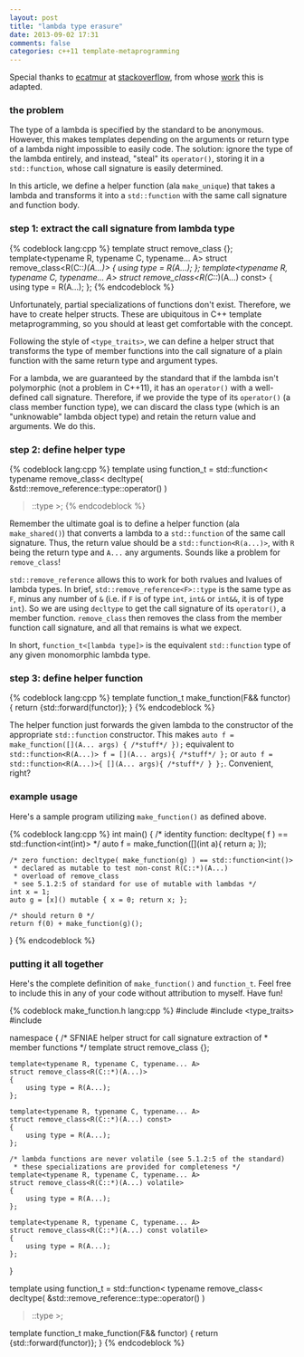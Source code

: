 ```yaml
---
layout: post
title: "lambda type erasure"
date: 2013-09-02 17:31
comments: false
categories: c++11 template-metaprogramming
---
```


Special thanks to [ecatmur](http://stackoverflow.com/users/567292/ecatmur) at [stackoverflow](http://stackoverflow.com/), from whose [work](http://stackoverflow.com/questions/11893141/inferring-the-call-signature-of-a-lambda-or-arbitrary-callable-for-make-functio) this is adapted. 

### the problem
The type of a lambda is specified by the standard to be anonymous. However, this makes templates depending on the arguments or return type of a lambda night impossible to easily code. The solution: ignore the type of the lambda entirely, and instead, "steal" its `operator()`, storing it in a `std::function`, whose call signature is easily determined.

In this article, we define a helper function (ala `make_unique`) that takes a lambda and transforms it into a `std::function` with the same call signature and function body.

### step 1: extract the call signature from lambda type
{% codeblock lang:cpp %}
template<typename T> struct remove_class {};
template<typename R, typename C, typename... A>
    struct remove_class<R(C::*)(A...)>       { using type = R(A...); };
template<typename R, typename C, typename... A>
    struct remove_class<R(C::*)(A...) const> { using type = R(A...); };
{% endcodeblock %}

Unfortunately, partial specializations of functions don't exist. Therefore, we have to create helper structs. These are ubiquitous in C++ template metaprogramming, so you should at least get comfortable with the concept.

Following the style of `<type_traits>`, we can define a helper struct that transforms the type of member functions into the call signature of a plain function with the same return type and argument types.

For a lambda, we are guaranteed by the standard that if the lambda isn't polymorphic (not a problem in C++11), it has an `operator()` with a well-defined call signature. Therefore, if we provide the type of its `operator()` (a class member function type), we can discard the class type (which is an "unknowable" lambda object type) and retain the return value and arguments. We do this.

### step 2: define helper type
{% codeblock lang:cpp %}
template<typename F>
using function_t = std::function< typename remove_class<
    decltype( &std::remove_reference<F>::type::operator() )
>::type >;
{% endcodeblock %}

Remember the ultimate goal is to define a helper function (ala `make_shared()`) that converts a lambda to a `std::function` of the same call signature. Thus, the return value should be a `std::function<R(a...)>`, with `R` being the return type and `A...` any arguments. Sounds like a problem for `remove_class`!

`std::remove_reference` allows this to work for both rvalues and lvalues of lambda types. In brief, `std::remove_reference<F>::type` is the same type as `F`, minus any number of `&` (i.e. if `F` is of type `int`, `int&` or `int&&`, it is of type `int`). So we are using `decltype` to get the call signature of its `operator()`, a member function. `remove_class` then removes the class from the member function call signature, and all that remains is what we expect.

In short, `function_t<[lambda type]>` is the equivalent `std::function` type of any given monomorphic lambda type.

### step 3: define helper function
{% codeblock lang:cpp %}
template <typename F>
function_t<F> make_function(F&& functor) {
    return {std::forward<F>(functor)};
}
{% endcodeblock %}

The helper function just forwards the given lambda to the constructor of the appropriate `std::function` constructor. This makes `auto f = make_function([](A... args) { /*stuff*/ });` equivalent to `std::function<R(A...)> f = [](A... args){ /*stuff*/ };` or `auto f = std::function<R(A...)>{ [](A... args){ /*stuff*/ } };`. Convenient, right?

### example usage
Here's a sample program utilizing `make_function()` as defined above.

{% codeblock lang:cpp %}
int main() {
    /* identity function: decltype( f ) == std::function<int(int)> */
    auto f = make_function([](int a){ return a; });

    /* zero function: decltype( make_function(g) ) == std::function<int()>
     * declared as mutable to test non-const R(C::*)(A...)
     * overload of remove_class
     * see 5.1.2:5 of standard for use of mutable with lambdas */
    int x = 1;
    auto g = [x]() mutable { x = 0; return x; };

    /* should return 0 */
    return f(0) + make_function(g)();
}
{% endcodeblock %}

### putting it all together
Here's the complete definition of `make_function()` and `function_t`. Feel free to include this in any of your code without attribution to myself. Have fun!

{% codeblock make_function.h lang:cpp %}
#include <functional>
#include <type_traits>
#include <utility>

namespace
{
    /* SFNIAE helper struct for call signature extraction of
     * member functions */
    template<typename T> struct remove_class {};

    template<typename R, typename C, typename... A>
    struct remove_class<R(C::*)(A...)>
    {
        using type = R(A...);
    };

    template<typename R, typename C, typename... A>
    struct remove_class<R(C::*)(A...) const>
    {
        using type = R(A...);
    };
    
    /* lambda functions are never volatile (see 5.1.2:5 of the standard)
     * these specializations are provided for completeness */
    template<typename R, typename C, typename... A>
    struct remove_class<R(C::*)(A...) volatile>
    {
        using type = R(A...);
    };
    
    template<typename R, typename C, typename... A>
    struct remove_class<R(C::*)(A...) const volatile>
    {
        using type = R(A...);
    };
}
 
template<typename F>
using function_t = std::function< typename remove_class<
    decltype( &std::remove_reference<F>::type::operator() )
>::type >;
 
template <typename F>
function_t<F> make_function(F&& functor) {
    return {std::forward<F>(functor)};
}
{% endcodeblock %}
